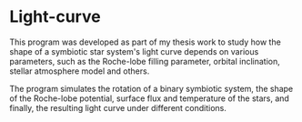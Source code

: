 # Light-curve

This program was developed as part of my thesis work to study how the shape of a symbiotic star system's light curve depends on various parameters, such as the Roche-lobe filling parameter, orbital inclination, stellar atmosphere model and others.

The program simulates the rotation of a binary symbiotic system, the shape of the Roche-lobe potential, surface flux and temperature of the stars, and finally, the resulting light curve under different conditions.

